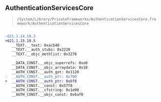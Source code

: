 ## AuthenticationServicesCore

> `/System/Library/PrivateFrameworks/AuthenticationServicesCore.framework/AuthenticationServicesCore`

```diff

-621.1.14.10.3
+621.1.15.10.5
   __TEXT.__text: 0xacb40
   __TEXT.__auth_stubs: 0x2220
   __TEXT.__objc_methlist: 0x3270

   __DATA_CONST.__objc_superrefs: 0xe0
   __DATA_CONST.__objc_arraydata: 0x10
   __AUTH_CONST.__auth_got: 0x1120
-  __AUTH_CONST.__auth_ptr: 0x700
+  __AUTH_CONST.__auth_ptr: 0x6f8
   __AUTH_CONST.__const: 0x57f8
   __AUTH_CONST.__cfstring: 0x1e00
   __AUTH_CONST.__objc_const: 0x6af0

```
